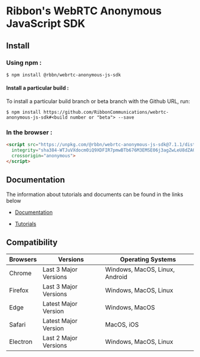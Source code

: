 # Ribbon's WebRTC Anonymous JavaScript SDK

## Install

### Using npm :

`$ npm install @rbbn/webrtc-anonymous-js-sdk`

#### Install a particular build :

To install a particular build branch or beta branch with the Github URL, run:

`$ npm install https://github.com/RibbonCommunications/webrtc-anonymous-js-sdk#<build number or "beta"> --save`

### In the browser :
```html
<script src="https://unpkg.com/@rbbn/webrtc-anonymous-js-sdk@7.1.1/dist/webrtc.js"
  integrity="sha384-WTJuVXdocm0iQ9XDFIR7pmwBTb676M3EMSE06j3agZwLeU8dZA0pl3vOQYZPyPt1"
  crossorigin="anonymous">
</script>
```
## Documentation

The information about tutorials and documents can be found in the links below

* [Documentation](https://RibbonCommunications.github.io/webrtc-anonymous-js-sdk/docs)

* [Tutorials](https://RibbonCommunications.github.io/webrtc-anonymous-js-sdk/tutorials/#/Get%20Started)

## Compatibility

| Browsers | Versions              | Operating Systems              |
|----------|-----------------------|--------------------------------|
| Chrome   | Last 3 Major Versions | Windows, MacOS, Linux, Android |
| Firefox  | Last 3 Major Versions | Windows, MacOS, Linux          |
| Edge     | Latest Major Version  | Windows, MacOS                 |
| Safari   | Latest Major Version  | MacOS, iOS                     |
| Electron | Last 2 Major Versions | Windows, MacOS, Linux          |

